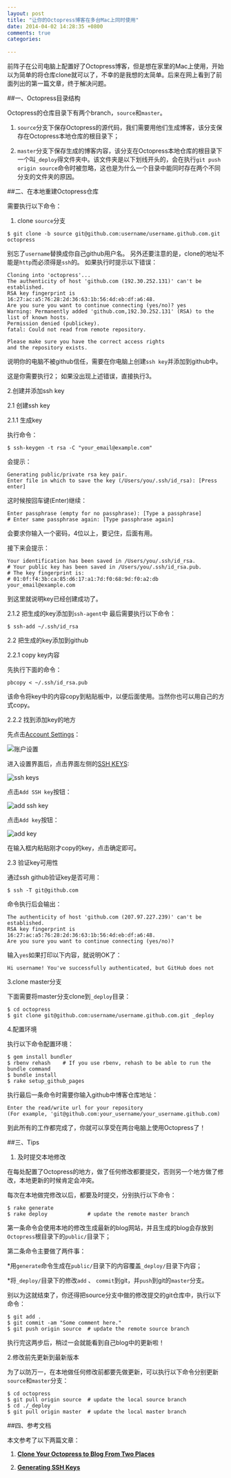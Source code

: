 ```yaml
---
layout: post
title: "让你的Octopress博客在多台Mac上同时使用"
date: 2014-04-02 14:28:35 +0800
comments: true
categories:
 
---
```



前阵子在公司电脑上配置好了Octopress博客，但是想在家里的Mac上使用，开始以为简单的将仓库clone就可以了，不幸的是我想的太简单。后来在网上看到了前面列出的第一篇文章，终于解决问题。

##一、Octopress目录结构

Octopress的仓库目录下有两个branch，`source`和`master`。

1. `source`分支下保存Octopress的源代码，我们需要用他们生成博客，该分支保存在Octopress本地仓库的根目录下；

2. `master`分支下保存生成的博客内容，该分支在Octopress本地仓库的根目录下一个叫`_deploy`得文件夹中。该文件夹是以下划线开头的，会在执行`git push origin source`命令时被忽略，这也是为什么一个目录中能同时存在两个不同分支的文件夹的原因。

##二、在本地重建Octopress仓库

需要执行以下命令：

1. clone `source`分支

```
$ git clone -b source git@github.com:username/username.github.com.git octopress
```
别忘了`username`替换成你自己github用户名。
另外还要注意的是，clone的地址不能是`http`而必须得是`ssh`的。
如果执行时提示以下错误：

```
Cloning into 'octopress'...
The authenticity of host 'github.com (192.30.252.131)' can't be established.
RSA key fingerprint is 16:27:ac:a5:76:28:2d:36:63:1b:56:4d:eb:df:a6:48.
Are you sure you want to continue connecting (yes/no)? yes
Warning: Permanently added 'github.com,192.30.252.131' (RSA) to the list of known hosts.
Permission denied (publickey).
fatal: Could not read from remote repository.

Please make sure you have the correct access rights
and the repository exists.

```

说明你的电脑不被github信任，需要在你电脑上创建`ssh key`并添加到github中。

这是你需要执行2；
如果没出现上述错误，直接执行3。

2.创建并添加ssh key

2.1 创建ssh key

2.1.1 生成key

执行命令：

```
$ ssh-keygen -t rsa -C "your_email@example.com"
```

会提示：

```
Generating public/private rsa key pair.
Enter file in which to save the key (/Users/you/.ssh/id_rsa): [Press enter]
```

这时候按回车键(Enter)继续：

```
Enter passphrase (empty for no passphrase): [Type a passphrase]
# Enter same passphrase again: [Type passphrase again]
```

会要求你输入一个密码，4位以上，要记住，后面有用。

接下来会提示：

```
Your identification has been saved in /Users/you/.ssh/id_rsa.
# Your public key has been saved in /Users/you/.ssh/id_rsa.pub.
# The key fingerprint is:
# 01:0f:f4:3b:ca:85:d6:17:a1:7d:f0:68:9d:f0:a2:db your_email@example.com
```

到这里就说明key已经创建成功了。

2.1.2 把生成的key添加到`ssh-agent`中
最后需要执行以下命令：

```
$ ssh-add ~/.ssh/id_rsa
```

2.2 把生成的key添加到github

2.2.1 copy key内容

先执行下面的命令：

```
pbcopy < ~/.ssh/id_rsa.pub
```
该命令将key中的内容copy到粘贴板中，以便后面使用。当然你也可以用自己的方式copy。

2.2.2 找到添加key的地方

先点击[Account Settings](https://github.com/settings)：

![账户设置](https://github-images.s3.amazonaws.com/help/settings/userbar-account-settings.png)

进入设置界面后，点击界面左侧的[SSH KEYS](https://github.com/settings/ssh):

![ssh keys](https://github-images.s3.amazonaws.com/help/settings/settings-sidebar-ssh-keys.png)

点击`Add SSH key`按钮：

![add ssh key](https://github-images.s3.amazonaws.com/help/settings/ssh-add-ssh-key.png)

点击`Add key`按钮：

![add key](https://github-images.s3.amazonaws.com/help/settings/ssh-add-key.png)

在输入框内粘贴刚才copy的key，点击确定即可。

2.3 验证key可用性

通过ssh github验证key是否可用：

```
$ ssh -T git@github.com
```

命令执行后会输出：


```
The authenticity of host 'github.com (207.97.227.239)' can't be established.
RSA key fingerprint is 16:27:ac:a5:76:28:2d:36:63:1b:56:4d:eb:df:a6:48.
Are you sure you want to continue connecting (yes/no)?
```

输入`yes`如果打印以下内容，就说明OK了：

```
Hi username! You've successfully authenticated, but GitHub does not
```

 3.clone master分支

下面需要将master分支clone到`_deploy`目录：

```
$ cd octopress
$ git clone git@github.com:username/username.github.com.git _deploy 
```

 4.配置环境

执行以下命令配置环境：
 
```
$ gem install bundler
$ rbenv rehash    # If you use rbenv, rehash to be able to run the bundle command
$ bundle install
$ rake setup_github_pages 
```

执行最后一条命令时需要你输入github中博客仓库地址：

```
Enter the read/write url for your repository
(For example, 'git@github.com:your_username/your_username.github.com)
```
到此所有的工作都完成了，你就可以享受在两台电脑上使用Octopress了！


##三、Tips

1. 及时提交本地修改

在每处配置了Octopress的地方，做了任何修改都要提交，否则另一个地方做了修改，本地更新的时候肯定会冲突。

每次在本地做完修改以后，都要及时提交，分别执行以下命令：

```
$ rake generate
$ rake deploy             # update the remote master branch
```

第一条命令会使用本地的修改生成最新的blog网站，并且生成的blog会存放到`Octopress`根目录下的`public/`目录下；

第二条命令主要做了两件事：

*用`generate`命令生成在`public/`目录下的内容覆盖`_deploy/`目录下内容；

*将`_deploy/`目录下的修改`add` 、 `commit`到git，并`push`到git的`master`分支。


别以为这就结束了，你还得把source分支中做的修改提交的git仓库中，执行以下命令：

```
$ git add .
$ git commit -am "Some comment here." 
$ git push origin source  # update the remote source branch 
```
执行完这两步后，稍过一会就能看到自己blog中的更新啦！

 2.修改前先更新到最新版本

为了以防万一，在本地做任何修改前都要先做更新，可以执行以下命令分别更新`source`和`master`分支：

```
$ cd octopress
$ git pull origin source  # update the local source branch
$ cd ./_deploy
$ git pull origin master  # update the local master branch
```


##四、参考文档

本文参考了以下两篇文章：

1. [**Clone Your Octopress to Blog From Two Places**](http://blog.zerosharp.com/clone-your-octopress-to-blog-from-two-places/)

2. [**Generating SSH Keys**](https://help.github.com/articles/generating-ssh-keys)

